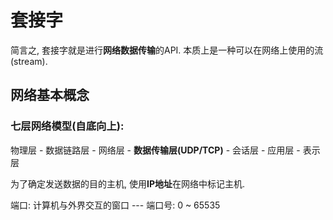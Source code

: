 # 套接字
简言之, 套接字就是进行**网络数据传输**的API. 本质上是一种可以在网络上使用的流(stream).

## 网络基本概念
### 七层网络模型(自底向上):
物理层 - 数据链路层 - 网络层 - **数据传输层(UDP/TCP)** - 会话层 - 应用层 - 表示层

为了确定发送数据的目的主机, 使用**IP地址**在网络中标记主机.

端口: 计算机与外界交互的窗口 --- 端口号: 0 ~ 65535
